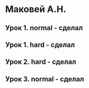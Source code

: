 # Маковей А.Н.
## Урок 1. normal - сделал
## Урок 1. hard - сделал
## Урок 2. hard - сделал
## Урок 3. normal - сделал
